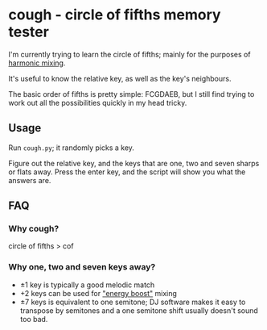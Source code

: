 # cough - circle of fifths memory tester
I'm currently trying to learn the circle of fifths; mainly for the purposes of 
[harmonic mixing](https://en.wikipedia.org/wiki/Harmonic_mixing).

It's useful to know the relative key, as well as the key's neighbours.

The basic order of fifths is pretty simple: FCGDAEB, but I still find trying 
to work out all the possibilities quickly in my head tricky.

## Usage
Run `cough.py`; it randomly picks a key.

Figure out the relative key, and the keys that are one, two and seven sharps or
flats away. Press the enter key, and the script will show you what the answers
are.

## FAQ
### Why cough?
circle of fifths > cof

### Why one, two and seven keys away?
* ±1 key is typically a good melodic match
* +2 keys can be used for ["energy 
boost"](http://www.harmonic-mixing.com/EnergyBoostMixing.aspx) mixing
* ±7 keys is equivalent to one semitone; DJ software makes it easy to 
transpose by semitones and a one semitone shift usually doesn't sound too bad.
